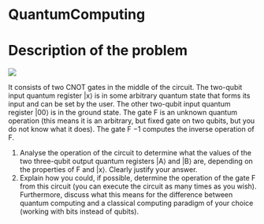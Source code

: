 # QuantumComputing
# Description of the problem

<img src=https://github.com/Mohammedshaad99/QuantumComputing/image/circuit.jpeg></img>

It consists of two CNOT gates in the middle of the circuit. The two-qubit input quantum
register |x⟩ is in some arbitrary quantum state that forms its input and can be set by the
user. The other two-qubit input quantum register |00⟩ is in the ground state. The gate F is
an unknown quantum operation (this means it is an arbitrary, but fixed gate on two qubits,
but you do not know what it does). The gate F
−1 computes the inverse operation of F.
1. Analyse the operation of the circuit to determine what the values of the two three-qubit
output quantum registers |A⟩ and |B⟩ are, depending on the properties of F and |x⟩.
Clearly justify your answer.
2. Explain how you could, if possible, determine the operation of the gate F from this
circuit (you can execute the circuit as many times as you wish). Furthermore, discuss what this means for the difference between quantum computing and a classical
computing paradigm of your choice (working with bits instead of qubits).
